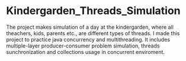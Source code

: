 # Kindergarden_Threads_Simulation
The project makes simulation of a day at the kindergarden, where all theachers, kids, parents etc., are different types of threads.
I made this project to practice java concurrency and multithreading.
It includes multiple-layer producer-consumer problem simulation, threads sunchronization and collections usage in concurrent enviroment.
